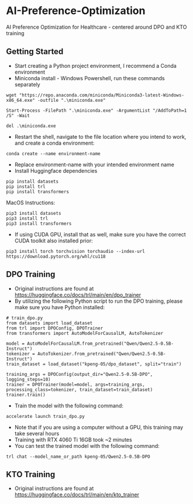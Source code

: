 # AI-Preference-Optimization
AI Preference Optimization for Healthcare - centered around DPO and KTO training

## Getting Started
 - Start creating a Python project environment, I recommend a Conda environment
 - Miniconda install - Windows Powershell, run these commands separately
```
wget "https://repo.anaconda.com/miniconda/Miniconda3-latest-Windows-x86_64.exe" -outfile ".\miniconda.exe"
```
```
Start-Process -FilePath ".\miniconda.exe" -ArgumentList "/AddToPath=1 /S" -Wait
```
```
del .\miniconda.exe
```
 - Restart the shell, navigate to the file location where you intend to work, and create a conda environment:
```
conda create --name environment-name
```
 - Replace environment-name with your intended environment name
 - Install Huggingface dependencies
```
pip install datasets
pip install trl
pip install transformers
```
MacOS Instructions:
```
pip3 install datasets
pip3 install trl
pip3 install transformers
```
 - If using CUDA GPU, install that as well, make sure you have the correct CUDA toolkit also installed prior:
```
pip3 install torch torchvision torchaudio --index-url https://download.pytorch.org/whl/cu118
```

## DPO Training
 - Original instructions are found at https://huggingface.co/docs/trl/main/en/dpo_trainer
 - By utilizing the following Python script to run the DPO training, please make sure you have Python installed:
```
# train_dpo.py
from datasets import load_dataset
from trl import DPOConfig, DPOTrainer
from transformers import AutoModelForCausalLM, AutoTokenizer

model = AutoModelForCausalLM.from_pretrained("Qwen/Qwen2.5-0.5B-Instruct")
tokenizer = AutoTokenizer.from_pretrained("Qwen/Qwen2.5-0.5B-Instruct")
train_dataset = load_dataset("kpeng-05/dpo_dataset", split="train")

training_args = DPOConfig(output_dir="Qwen2.5-0.5B-DPO", logging_steps=10)
trainer = DPOTrainer(model=model, args=training_args, processing_class=tokenizer, train_dataset=train_dataset)
trainer.train()
```
 - Train the model with the following command:
```
accelerate launch train_dpo.py
```
 - Note that if you are using a computer without a GPU, this training may take several hours
 - Training with RTX 4060 Ti 16GB took ~2 minutes
 - You can test the trained model with the following command:
```
trl chat --model_name_or_path kpeng-05/Qwen2.5-0.5B-DPO
```

## KTO Training
 - Original instructions are found at https://huggingface.co/docs/trl/main/en/kto_trainer
